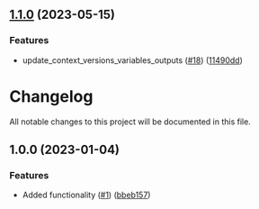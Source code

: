 ## [1.1.0](https://github.com/justtrackio/terraform-aws-ecs-autoscaling/compare/v1.0.0...v1.1.0) (2023-05-15)


### Features

* update_context_versions_variables_outputs ([#18](https://github.com/justtrackio/terraform-aws-ecs-autoscaling/issues/18)) ([11490dd](https://github.com/justtrackio/terraform-aws-ecs-autoscaling/commit/11490dde93f4f1a0c2415ce65b84c1cf98859116))

# Changelog

All notable changes to this project will be documented in this file.

## 1.0.0 (2023-01-04)


### Features

* Added functionality ([#1](https://github.com/justtrackio/terraform-aws-ecs-autoscaling/issues/1)) ([bbeb157](https://github.com/justtrackio/terraform-aws-ecs-autoscaling/commit/bbeb1579da96cd711e863e4ac07ac954432340a4))
